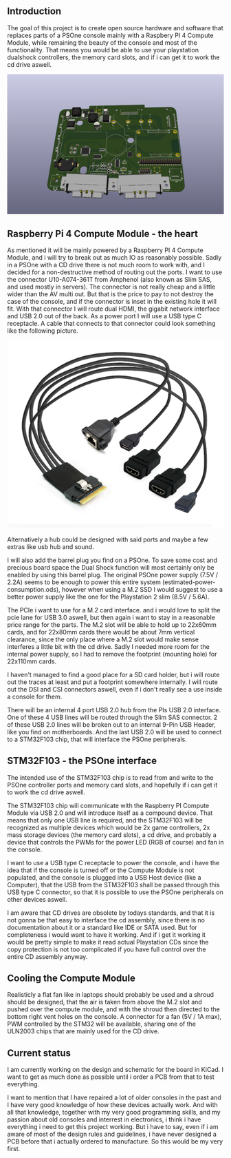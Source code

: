 ## Introduction
The goal of this project is to create open source hardware and software that replaces parts of a PSOne console mainly with a Raspbery PI 4 Compute Module, while remaining the beauty of the console and most of the functionality.
That means you would be able to use your playstation dualshock controllers, the memory card slots, and if i can get it to work the cd drive aswell.

![alt text](https://github.com/Bentschi/PSOne-Pi4-CM/blob/master/img/pspi13.png?raw=true)

## Raspberry Pi 4 Compute Module - the heart
As mentioned it will be mainly powered by a Raspberry PI 4 Compute Module, and i will try to break out as much IO as reasonably possible.
Sadly in a PSOne with a CD drive there is not much room to work with, and I decided for a non-destructive method of routing out the ports.
I want to use the connector U10-A074-361T from Amphenol (also known as Slim SAS, and used mostly in servers).
The connector is not really cheap and a little wider than the AV multi out.
But that is the price to pay to not destroy the case of the console, and if the connector is inset in the existing hole it will fit.
With that connector I will route dual HDMI, the gigabit network interface and USB 2.0 out of the back.
As a power port I will use a USB type C receptacle.
A cable that connects to that connector could look something like the following picture.

![alt text](https://github.com/Bentschi/PSOne-Pi4-CM/blob/master/img/psone-rpi-cable.png?raw=true)

Alternatively a hub could be designed with said ports and maybe a few extras like usb hub and sound.

I will also add the barrel plug you find on a PSOne.
To save some cost and precious board space the Dual Shock function will most certainly only be enabled by using this barrel plug.
The original PSOne power supply (7.5V / 2.2A) seems to be enough to power this entire system (estimated-power-consumption.ods), however when using a M.2 SSD I would suggest to use a better power supply like the one for the Playstation 2 slim (8.5V / 5.6A).

The PCIe i want to use for a M.2 card interface. and i would love to split the pcie lane for USB 3.0 aswell, but then again i want to stay in a reasonable price range for the parts.
The M.2 slot will be able to hold up to 22x60mm cards, and for 22x80mm cards there would be about 7mm vertical clearance, since the only place where a M.2 slot would make sense interferes a little bit with the cd drive.
Sadly I needed more room for the internal power supply, so I had to remove the footprint (mounting hole) for 22x110mm cards.

I haven't managed to find a good place for a SD card holder, but i will route out the traces at least and put a footprint somewhere internally.
I will route out the DSI and CSI connectors aswell, even if i don't really see a use inside a console for them.

There will be an internal 4 port USB 2.0 hub from the PIs USB 2.0 interface.
One of these 4 USB lines will be routed through the Slim SAS connector.
2 of these USB 2.0 lines will be broken out to an internal 9-Pin USB Header, like you find on motherboards.
And the last USB 2.0 will be used to connect to a STM32F103 chip, that will interface the PSOne peripherals.

## STM32F103 - the PSOne interface
The intended use of the STM32F103 chip is to read from and write to the PSOne controller ports and memory card slots, and hopefully if i can get it to work the cd drive aswell.

The STM32F103 chip will communicate with the Raspberry PI Compute Module via USB 2.0 and will introduce itself as a compound device.
That means that only one USB line is required, and the STM32F103 will be recognized as multiple devices which would be 2x game controllers, 2x mass storage devices (the memory card slots), a cd drive, and probably a device that controls the PWMs for the power LED (RGB of course) and fan in the console.

I want to use a USB type C receptacle to power the console, and i have the idea that if the console is turned off or the Compute Module is not populated, and the console is plugged into a USB Host device (like a Computer), that the USB from the STM32F103 shall be passed through this USB type C connector, so that it is possible to use the PSOne peripherals on other devices aswell.

I am aware that CD drives are obsolete by todays standards, and that it is not gonna be that easy to interface the cd assembly, since there is no documentation about it or a standard like IDE or SATA used.
But for completeness i would want to have it working. And if i get it working it would be pretty simple to make it read actual Playstation CDs since the copy protection is not too complicated if you have full control over the entire CD assembly anyway.

## Cooling the Compute Module
Realisticly a flat fan like in laptops should probably be used and a shroud should be designed, that the air is taken from above the M.2 slot and pushed over the compute module, and with the shroud then directed to the bottom right vent holes on the console.
A connector for a fan (5V / 1A max), PWM controlled by the STM32 will be available, sharing one of the ULN2003 chips that are mainly used for the CD drive.

## Current status
I am currently working on the design and schematic for the board in KiCad.
I want to get as much done as possible until i order a PCB from that to test everything.

I want to mention that I have repaired a lot of older consoles in the past and I have very good knowledge of how these devices actually work.
And with all that knowledge, together with my very good programming skills, and my passion about old consoles and interrest in electronics, i think i have everything i need to get this project working.
But i have to say, even if i am aware of most of the design rules and guidelines, i have never designed a PCB before that i actually ordered to manufacture.
So this would be my very first.
